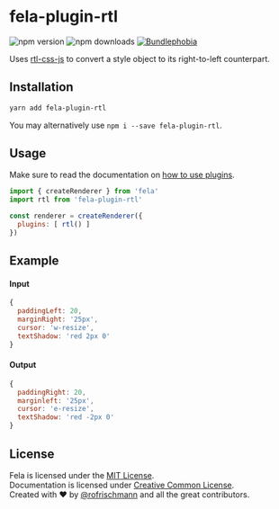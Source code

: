 # fela-plugin-rtl

<img alt="npm version" src="https://badge.fury.io/js/fela-plugin-rtl.svg"> <img alt="npm downloads" src="https://img.shields.io/npm/dm/fela-plugin-rtl.svg"> <a href="https://bundlephobia.com/result?p=fela-plugin-ftl@latest"><img alt="Bundlephobia" src="https://img.shields.io/bundlephobia/min/fela-plugin-ftl.svg"></a>

Uses [rtl-css-js](https://github.com/kentcdodds/rtl-css-js) to convert a style object to its right-to-left counterpart.

## Installation
```sh
yarn add fela-plugin-rtl
```
You may alternatively use `npm i --save fela-plugin-rtl`.


## Usage
Make sure to read the documentation on [how to use plugins](http://fela.js.org/docs/advanced/Plugins.html).

```javascript
import { createRenderer } from 'fela'
import rtl from 'fela-plugin-rtl'

const renderer = createRenderer({
  plugins: [ rtl() ]
})
```

## Example

#### Input
```javascript
{
  paddingLeft: 20,
  marginRight: '25px',
  cursor: 'w-resize',
  textShadow: 'red 2px 0'
}
```
#### Output
```javascript
{
  paddingRight: 20,
  marginleft: '25px',
  cursor: 'e-resize',
  textShadow: 'red -2px 0'
}
```

## License
Fela is licensed under the [MIT License](http://opensource.org/licenses/MIT).<br>
Documentation is licensed under [Creative Common License](http://creativecommons.org/licenses/by/4.0/).<br>
Created with ♥ by [@rofrischmann](http://rofrischmann.de) and all the great contributors.
